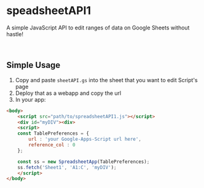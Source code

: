 # speadsheetAPI1

A simple JavaScript API to edit ranges of data on Google Sheets without hastle!

<br>

## Simple Usage
1. Copy and paste `sheetAPI.gs` into the sheet that you want to edit Script's page
2. Deploy that as a webapp and copy the url
3. In your app:
```html
<body>
    <script src="path/to/spreadsheetAPI1.js"></script>
    <div id="myDIV"><div>
    <script>
    const TablePreferences = {
        url : 'your Google-Apps-Script url here',
        reference_col : 0
    };

    const ss = new SpreadsheetApp(TablePreferences);
    ss.fetch('Sheet1', 'A1:C', 'myDIV');
    </script>
</body>
```
